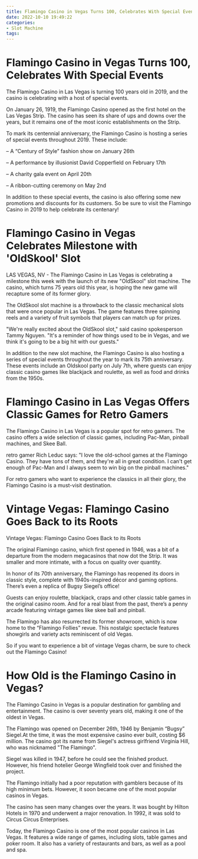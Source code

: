 ```yaml
---
title: Flamingo Casino in Vegas Turns 100, Celebrates With Special Events
date: 2022-10-10 19:49:22
categories:
- Slot Machine
tags:
---
```



#  Flamingo Casino in Vegas Turns 100, Celebrates With Special Events

The Flamingo Casino in Las Vegas is turning 100 years old in 2019, and the casino is celebrating with a host of special events.

On January 26, 1919, the Flamingo Casino opened as the first hotel on the Las Vegas Strip. The casino has seen its share of ups and downs over the years, but it remains one of the most iconic establishments on the Strip.

To mark its centennial anniversary, the Flamingo Casino is hosting a series of special events throughout 2019. These include:

– A “Century of Style” fashion show on January 26th

– A performance by illusionist David Copperfield on February 17th

– A charity gala event on April 20th

– A ribbon-cutting ceremony on May 2nd

In addition to these special events, the casino is also offering some new promotions and discounts for its customers. So be sure to visit the Flamingo Casino in 2019 to help celebrate its centenary!

#  Flamingo Casino in Vegas Celebrates Milestone with 'OldSkool' Slot

LAS VEGAS, NV - The Flamingo Casino in Las Vegas is celebrating a milestone this week with the launch of its new "OldSkool" slot machine. The casino, which turns 75 years old this year, is hoping the new game will recapture some of its former glory.

The OldSkool slot machine is a throwback to the classic mechanical slots that were once popular in Las Vegas. The game features three spinning reels and a variety of fruit symbols that players can match up for prizes.

"We're really excited about the OldSkool slot," said casino spokesperson Tammy Nguyen. "It's a reminder of how things used to be in Vegas, and we think it's going to be a big hit with our guests."

In addition to the new slot machine, the Flamingo Casino is also hosting a series of special events throughout the year to mark its 75th anniversary. These events include an Oldskool party on July 7th, where guests can enjoy classic casino games like blackjack and roulette, as well as food and drinks from the 1950s.

#  Flamingo Casino in Las Vegas Offers Classic Games for Retro Gamers

The Flamingo Casino in Las Vegas is a popular spot for retro gamers. The casino offers a wide selection of classic games, including Pac-Man, pinball machines, and Skee Ball.

 retro gamer Rich Leduc says: "I love the old-school games at the Flamingo Casino. They have tons of them, and they're all in great condition. I can't get enough of Pac-Man and I always seem to win big on the pinball machines."

For retro gamers who want to experience the classics in all their glory, the Flamingo Casino is a must-visit destination.

#  Vintage Vegas: Flamingo Casino Goes Back to its Roots

Vintage Vegas: Flamingo Casino Goes Back to its Roots

The original Flamingo casino, which first opened in 1946, was a bit of a departure from the modern megacasinos that now dot the Strip. It was smaller and more intimate, with a focus on quality over quantity.

In honor of its 70th anniversary, the Flamingo has reopened its doors in classic style, complete with 1940s-inspired décor and gaming options. There’s even a replica of Bugsy Siegel’s office!

Guests can enjoy roulette, blackjack, craps and other classic table games in the original casino room. And for a real blast from the past, there’s a penny arcade featuring vintage games like skee ball and pinball.

The Flamingo has also resurrected its former showroom, which is now home to the “Flamingo Follies” revue. This nostalgic spectacle features showgirls and variety acts reminiscent of old Vegas.

So if you want to experience a bit of vintage Vegas charm, be sure to check out the Flamingo Casino!

#  How Old is the Flamingo Casino in Vegas?

The Flamingo Casino in Vegas is a popular destination for gambling and entertainment. The casino is over seventy years old, making it one of the oldest in Vegas.

The Flamingo was opened on December 26th, 1946 by Benjamin “Bugsy” Siegel.At the time, it was the most expensive casino ever built, costing $6 million. The casino got its name from Siegel's actress girlfriend Virginia Hill, who was nicknamed "The Flamingo".

Siegel was killed in 1947, before he could see the finished product. However, his friend hotelier George Wingfield took over and finished the project.

The Flamingo initially had a poor reputation with gamblers because of its high minimum bets. However, it soon became one of the most popular casinos in Vegas.

The casino has seen many changes over the years. It was bought by Hilton Hotels in 1970 and underwent a major renovation. In 1992, it was sold to Circus Circus Enterprises.

Today, the Flamingo Casino is one of the most popular casinos in Las Vegas. It features a wide range of games, including slots, table games and poker room. It also has a variety of restaurants and bars, as well as a pool and spa.